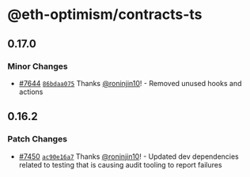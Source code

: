# @eth-optimism/contracts-ts

## 0.17.0

### Minor Changes

- [#7644](https://github.com/DougNorm/optimism/pull/7644) [`86bdaa075`](https://github.com/DougNorm/optimism/commit/86bdaa075f424974531ce98ac9e21037e43db1bb) Thanks [@roninjin10](https://github.com/roninjin10)! - Removed unused hooks and actions

## 0.16.2

### Patch Changes

- [#7450](https://github.com/DougNorm/optimism/pull/7450) [`ac90e16a7`](https://github.com/DougNorm/optimism/commit/ac90e16a7f85c4f73661ae6023135c3d00421c1e) Thanks [@roninjin10](https://github.com/roninjin10)! - Updated dev dependencies related to testing that is causing audit tooling to report failures
